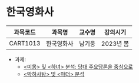 # 한국영화사

| 과목코드 | 과목명     | 교수명 | 강의시기  |
|----------|------------|--------|-----------|
| CART1013 | 한국영화사 | 남기웅 | 2023년 봄 |

- 과제:
  - [<미몽> 및 <하녀> 분석: 당대 주요담론을 중심으로](./assignment-1/assignment-1.pdf)
  - [<박하사탕> 및 <마더> 분석](./assignment-2/assignment-2.pdf)
